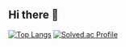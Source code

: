 ## Hi there 👋

[![Top Langs](https://github-readme-stats.vercel.app/api/top-langs/?username=Kojinyoung7220)](https://github.com/anuraghazra/github-readme-stats)
[![Solved.ac Profile](http://mazassumnida.wtf/api/generate_badge?boj=jim0011)](https://solved.ac/jim0011)<br/>

